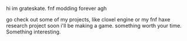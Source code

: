 hi im grateskate.
fnf modding forever agh

go check out some of my projects, like cloxel engine or my fnf haxe research project
soon i'll be making a game. something worth your time.
Something interesting.
